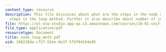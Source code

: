 ```yaml
---
content_type: resource
description: This file discusses about what are the steps in the node method, the
  steps in the loop method. Further it also describe about number of independent loops.
file: https://ol-ocw-studio-app-qa.s3.amazonaws.com/courses/16-01-unified-engineering-i-ii-iii-iv-fall-2005-spring-2006/188228dac72f55ee8e375f5f04164e05_node_loop_meth.pdf
file_type: application/pdf
resourcetype: Document
title: node_loop_meth.pdf
uid: 188228da-c72f-55ee-8e37-5f5f04164e05
---
```


